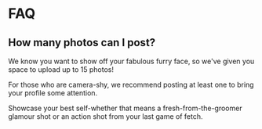 # FAQ

## How many photos can I post?

We know you want to show off your fabulous furry face, so we've given you
space to upload up to 15 photos!

For those who are camera-shy, we  recommend posting at least one to bring your profile some attention.

Showcase your best self-whether that means a fresh-from-the-groomer glamour shot or an action shot from your last game of fetch.
